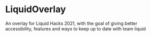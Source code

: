 # LiquidOverlay
An overlay for Liquid Hacks 2021, with the goal of giving better accessibility, features and ways to keep up to date with team liquid

